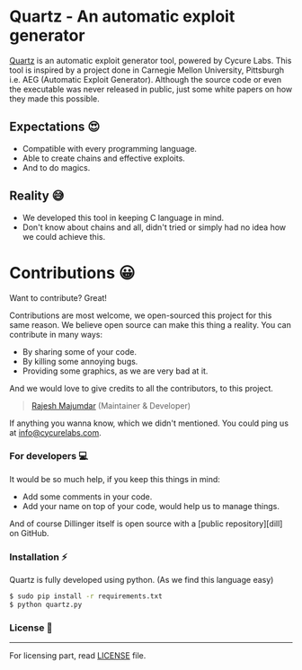 # Quartz - An automatic exploit generator

[Quartz](https://cycurelabs.com/quartz) is an automatic exploit generator tool, powered by Cycure Labs. This tool is inspired by a project done in Carnegie Mellon University, Pittsburgh i.e. AEG (Automatic Exploit Generator). Although the source code or even the executable was never released in public, just some white papers on how they made this possible.

## Expectations :heart_eyes:

  - Compatible with every programming language.
  - Able to create chains and effective exploits. 
  - And to do magics.

## Reality :sweat_smile:

  - We developed this tool in keeping C language in mind.
  - Don't know about chains and all, didn't tried or simply had no idea how we could achieve this.


# Contributions :grinning:

Want to contribute? Great!

Contributions are most welcome, we open-sourced this project for this same reason. We believe open source can make this thing a reality. You can contribute in many ways:
  - By sharing some of your code.
  - By killing some annoying bugs.
  - Providing some graphics, as we are very bad at it.

And we would love to give credits to all the contributors, to this project.

> [Rajesh Majumdar](mailto://rajesh@cycurelabs.com) (Maintainer & Developer)

If anything you wanna know, which we didn't mentioned. You could ping us at [info@cycurelabs.com](mailto://info@cycurelabs.com).

### For developers :computer:

It would be so much help, if you keep this things in mind:

* Add some comments in your code.
* Add your name on top of your code, would help us to manage things.

And of course Dillinger itself is open source with a [public repository][dill]
 on GitHub.

### Installation :zap:

Quartz is fully developed using python. (As we find this language easy)

```sh
$ sudo pip install -r requirements.txt
$ python quartz.py
```

### License :scroll:
----

For licensing part, read [LICENSE](https://github.com/CycureLabs/Quartz/LICENSE) file.
